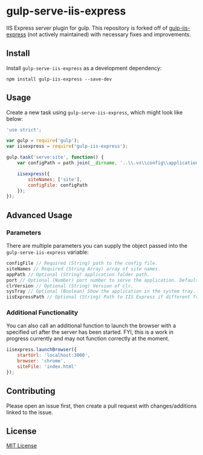 # gulp-serve-iis-express
IIS Express server plugin for gulp. This repository is forked off of [gulp-iis-express](https://github.com/82edwards/gulp-iis-express) (not actively maintained) with necessary fixes and improvements.

## Install
Install `gulp-serve-iis-express` as a development dependency:

```shell
npm install gulp-iis-express --save-dev
```

## Usage
Create a new task using `gulp-serve-iis-express`, which might look like below:

```javascript
'use strict';

var gulp = require('gulp');
var iisexpress = require('gulp-iis-express');

gulp.task('serve:site', function() {
    var configPath = path.join(__dirname, '..\\.vs\\config\\applicationHost.config');

    iisexpress({
        siteNames: ['site'],
        configFile: configPath
    });
});
```

## Advanced Usage
### Parameters
There are multiple parameters you can supply the object passed into the `gulp-serve-iis-express` variable:

```javascript
configFile // Required (String) path to the config file.
siteNames // Required (String Array) array of site names.
appPath // Optional (String) application folder path.
port // Optional (Number) port number to serve the application. Defaults to 8080.
clrVersion // Optional (String) Version of clr.
sysTray // Optional (Boolean) Show the application in the system tray.
iisExpressPath // Optional (String) Path to IIS Express if different from programfiles (x86)
```
### Additional Functionality
You can also call an additional function to launch the browser with a specified url after the server has been started. FYI, this is a work in progress currently and may not function correctly at the moment.

```javascript
iisexpress.launchBrowser({
    startUrl: 'localhost:3000',
    browser: 'chrome',
    siteFile: 'index.html'
});
```

## Contributing
Please open an issue first, then create a pull request with changes/additions linked to the issue.

## License
[MIT License](https://github.com/mitchwinn/gulp-server-iis-express/blob/master/LICENSE.txt)
